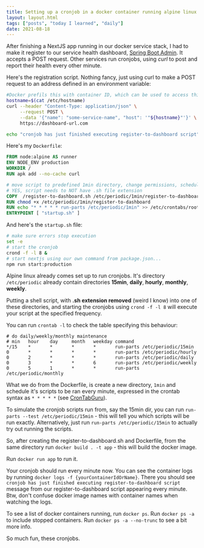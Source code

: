 ```yaml
---
title: Setting up a cronjob in a docker container running alpine linux node image container
layout: layout.html
tags: ["posts", "today I learned", "daily"]
date: 2021-08-18
---
```


After finishing a NextJS app running in our docker service stack, I had to make it register to our service health dashboard, [Spring Boot Admin](https://github.com/codecentric/spring-boot-admin). It accepts a POST request. Other services run cronjobs, using _curl_ to post and report their health every other minute.

Here's the registration script. Nothing fancy, just using curl to make a POST request to an address defined in an environment variable:

```bash
#Docker prefils this with container ID, which can be used to access this container in the network
hostname=$(cat /etc/hostname)
curl --header "Content-Type: application/json" \
     --request POST \
     --data '{"name": "some-service-name", "host": '"${hostname}"'}' \
     https://dashboard-url.com

echo "cronjob has just finished executing register-to-dashboard script"
```

Here's my `Dockerfile`:

```Dockerfile
FROM node:alpine AS runner
ENV NODE_ENV production
WORKDIR /
RUN apk add --no-cache curl

# move script to predefined 1min directory, change permissions, schedule it for running
# YES, script needs to NOT have .sh file extension
COPY  /register-to-dashboard.sh /etc/periodic/1min/register-to-dashboard
RUN chmod +x /etc/periodic/1min/register-to-dashboard
RUN echo "* * * * * run-parts /etc/periodic/1min" >> /etc/crontabs/root
ENTRYPOINT [ "startup.sh" ]
```

And here's the `startup.sh` file:

```bash
# make sure errors stop execution
set -e
# start the cronjob
crond -f -l 8 &
# start nextjs using our own command from package.json...
npm run start:production

```

Alpine linux already comes set up to run cronjobs. It's directory `/etc/periodic` already contain directories **15min**, **daily**, **hourly**, **monthly**, **weekly**.

Putting a shell script, with **.sh extension removed** (weird I know) into one of these directories, and starting the cronjobs using `crond -f -l 8` will execute your script at the specified frequency.

You can run `crontab -l` to check the table specifying this behaviour:

```
# do daily/weekly/monthly maintenance
# min	hour	day	    month	weekday	command
*/15	*	    *	    *	    *	    run-parts /etc/periodic/15min
0	    *	    *	    *	    *	    run-parts /etc/periodic/hourly
0	    2	    *	    *	    *	    run-parts /etc/periodic/daily
0	    3	    *	    *	    6	    run-parts /etc/periodic/weekly
0	    5	    1	    *	    *	    run-parts /etc/periodic/monthly
```

What we do from the Dockerfile, is create a new directory, `1min` and schedule it's scripts to be ran every minute, expressed in the crontab syntax as `* * * * *` (see [CronTabGuru](https://crontab.guru/#*_*_*_*_*)).

To simulate the cronjob scripts run from, say the 15min dir, you can run `run-parts --test /etc/periodic/15min` - this will tell you which scripts will be run exactly. Alternatively, just run `run-parts /etc/periodic/15min` to actually try out running the scripts.

So, after creating the register-to-dashboard.sh and Dockerfile, from the same directory run `docker build . -t app` - this will build the docker image.

Run `docker run app` to run it.

Your cronjob should run every minute now. You can see the container logs by running `docker logs -f {yourContainerIdOrName}`. There you should see `cronjob has just finished executing register-to-dashboard script` message from our register-to-dashboard script appearing every minute. Btw, don't confuse docker image names with container names when watching the logs.

To see a list of docker containers running, run `docker ps`. Run `docker ps -a` to include stopped containers. Run `docker ps -a --no-trunc` to see a bit more info.

So much fun, these cronjobs.
